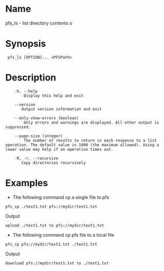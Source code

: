 # Name  
pfs_ls - list directory contents o

# Synopsis
` pfs_ls [OPTION]... <PFSPath>`

# Description

```
	-h, --help 
		Display this help and exit
		
	--version
       Output version information and exit

	--only-show-errors (boolean) 
		Only errors and warnings are displayed. All other output is suppressed.

	--page-size (integer) 
		The number of results to return in each response to a list operation. The default value is 1000 (the maximum allowed). Using a lower value may help if an operation times out.
       
    -R, -r, --recursive
       Copy directories recursively
```

# Examples
- The following command cp a single file to pfs

```
pfs_cp ./text1.txt pfs://mydir/text1.txt
```

Output

```
upload ./text1.txt to pfs://mydir/text1.txt
```

- The following command cp pfs file to a local file

```
pfs_cp pfs://mydir/text1.txt ./text1.txt
```

Output

```
download pfs://mydir/text1.txt to ./text1.txt
```
